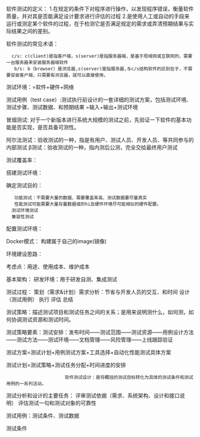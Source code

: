 

软件测试的定义：
       1.在规定的条件下对程序进行操作，以发现程序错误，衡量软件质量，并对其是否能满足设计要求进行评估的过程
       2.是使用人工或自动的手段来运行或测定某个软件的过程，在于检测它是否满足规定的需求或弄清预期结果与实际结果之间的差别。

软件测试的常见术语：
     
      c/s: c(client)是指客户端，s(server)是指服务器端，是基于局域网或互联网的，需要一台服务器来安装服务器端软件
       b/s: b（browser）是浏览器,s(server)是指服务器,与c/s结构软件的区别在于，不需要安装客户端，只需要有浏览器，就可以直接使用，

测试环境：=软件+硬件+网络

测试用例（test case）:测试执行前设计的一套详细的测试方案，包括测试环境、测试步骤、测试数据、和预期结果
                   =输入+输出+测试环境

冒烟测试: 对于一个新版本进行系统大规模的测试之前，先验证一下软件的基本功能是否实现，是否具备可测性。

阿尔法测试：验收测试的一种，指是有用户、测试人员、开发人员、等共同参与的内部测试
β测试：验收测试的一种，指内测后公测，完全交给最终用户测试


测试覆盖率：



搭建测试环境：


确定测试目的：

       功能测试：不需要大量的数据、需要覆盖率高、测试数据要尽量真实
       性能测试可能需要大量存量数据或的hi及硬件环境尽可能相似的硬件配置。
      测试环境测试
      兼容性测试


配置测试环境：

Docker模式：
构建属于自己的image(镜像)


环境建设思路：

考虑点：用途、使用成本、维护成本

基本架构：
研发环境：用于研发自测、集成测试



测试过程：
      策划（需求&计划）需求分析：节省与开发人员的交互、和时间
      设计（测试用例）
      执行
      评估
      总结

 测试策略：描述测试项目和测试任务之间的关系；是用来说明测什么，如何测，如何协调测试资源和测试时间。


测试策略要素：测试安排：发布时间——测试范围——测试资源——用例设计方法——测试方法——测试环境——文档管理——风险管理——上线跟踪验证

测试方案=测试计划+用例测试方案+工具选择+自动化性能测试具体方案

测试计划=测试策略+测试任务分配+时间进度的安排



                          软件测试设计：是将概括的测试目标转化为具体的测试条件和测试用例的一系列活动。


测试分析和设计的主要任务：
评审测试依据（需求、系统架构、设计和接口说明）
评估测试一句和测试对象的可靠性

测试用例：测试条件、测试数据

测试条件

